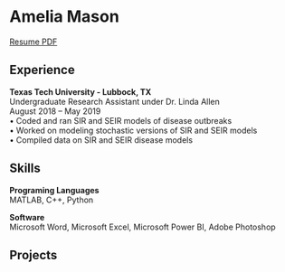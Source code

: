 # Amelia Mason
[Resume PDF](https://github.com/amemason/Resume/blob/master/Resume.pdf)<br>

## Experience
**Texas Tech University - Lubbock, TX**<br>
Undergraduate Research Assistant under Dr. Linda Allen<br>
August 2018 – May 2019<br>
•	Coded and ran SIR and SEIR models of disease outbreaks<br>
•	Worked on modeling stochastic versions of SIR and SEIR models<br>
•	Compiled data on SIR and SEIR disease models<br>

## Skills
**Programing Languages** <br>
MATLAB, C++, Python<br>

**Software** <br>
Microsoft Word, Microsoft Excel, Microsoft Power BI, Adobe Photoshop

## Projects
